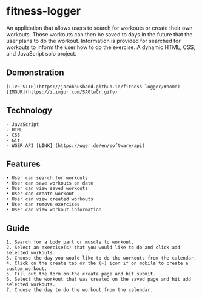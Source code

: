 # fitness-logger

An application that allows users to search for workouts or create their own workouts. Those workouts can then be saved to days in the future that the user plans to do the workout. Information is provided for searched for workouts to inform the user how to do the exercise. A dynamic HTML, CSS, and JavaScript solo project.

## Demonstration

	[LIVE SITE](https://jacobhusband.github.io/fitness-logger/#home)
	[IMGUR](https://i.imgur.com/SA0lwCr.gifv)

## Technology

	- JavaScript
	- HTML
	- CSS
	- Git
	- WGER API [LINK] (https://wger.de/en/software/api)

## Features

	• User can search for workouts
	• User can save workouts on date
	• User can view saved workouts
	• User can create workout
	• User can view created workouts
	• User can remove exercises
	• User can view workout information

## Guide

	1. Search for a body part or muscle to workout.
	2. Select an exercise(s) that you would like to do and click add selected workouts.
	3. Choose the day you would like to do the workouts from the calendar.
	4. Click on the create tab or the (+) icon if on mobile to create a custom workout.
	5. Fill out the form on the create page and hit submit.
	6. Select the workout that was created on the saved page and hit add selected workouts.
	7. Choose the day to do the workout from the calendar.
